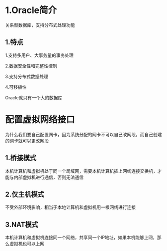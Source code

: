# 1.Oracle简介

关系型数据库，支持分布式处理功能

## 1.特点

1.支持多用户、大事务量的事务处理

2.数据安全性和完整性控制

3.支持分布式数据处理

4.可移植性

Oracle就只有一个大的数据库





# 配置虚拟网络接口

为什么我们要自己配置网卡，因为系统分配的网卡不可以自己改网段，而自己创建的网卡就可以更改网段

## 1.桥接模式

 本机计算机和虚拟机处于同一个局域网，需要本机计算机插上网线连接交换机，才能与内部虚拟机进行通信，否则无法通信

## 2.仅主机模式

不受外部环境影响，相当于本地计算机和虚拟机用一根网线进行连接

## 3.NAT模式

本机计算机和虚拟机连接同一个网络，共享同一个IP地址，如果本机能够上网，那么虚拟机也可以上网